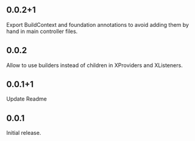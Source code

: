 ## 0.0.2+1

Export BuildContext and foundation annotations to avoid adding them by hand in main controller files.

## 0.0.2

Allow to use builders instead of children in XProviders and XListeners.

## 0.0.1+1

Update Readme

## 0.0.1

Initial release.
